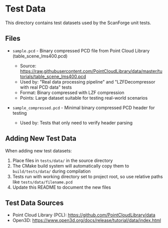 # Test Data

This directory contains test datasets used by the ScanForge unit tests.

## Files

- `sample.pcd` - Binary compressed PCD file from Point Cloud Library (table_scene_lms400.pcd)
  - Source: https://raw.githubusercontent.com/PointCloudLibrary/data/master/tutorials/table_scene_lms400.pcd
  - Used by: "Real data processing pipeline" and "LZFDecompressor with real PCD data" tests
  - Format: Binary compressed with LZF compression
  - Points: Large dataset suitable for testing real-world scenarios

- `sample_compressed.pcd` - Minimal binary compressed PCD header for testing
  - Used by: Tests that only need to verify header parsing

## Adding New Test Data

When adding new test datasets:

1. Place files in `tests/data/` in the source directory
2. The CMake build system will automatically copy them to `build/tests/data/` during compilation
3. Tests run with working directory set to project root, so use relative paths like `tests/data/filename.pcd`
4. Update this README to document the new files

## Test Data Sources

- Point Cloud Library (PCL): https://github.com/PointCloudLibrary/data
- Open3D: https://www.open3d.org/docs/release/tutorial/data/index.html
